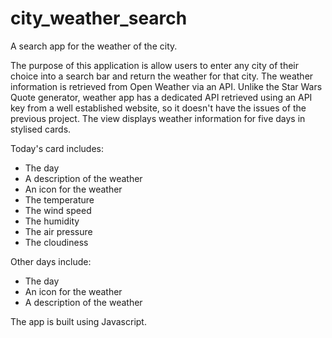 # city_weather_search
A search app for the weather of the city.

The purpose of this application is allow users to enter any city of their choice into a search bar and return the weather for that city. 
The weather information is retrieved from Open Weather via an API. Unlike the Star Wars Quote generator, weather app
has a dedicated API retrieved using an API key from a well established website, so it doesn't have the issues of
the previous project. The view displays weather information for five days in stylised cards.


Today's card includes:
- The day
- A description of the weather
- An icon for the weather
- The temperature
- The wind speed
- The humidity
- The air pressure
- The cloudiness

Other days include:
- The day
- An icon for the weather
- A description of the weather

The app is built using Javascript.
